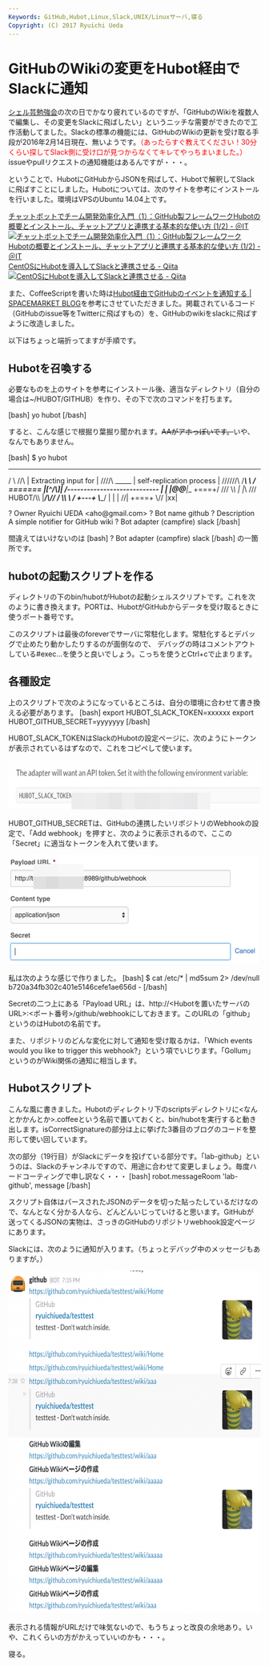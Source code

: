 ```yaml
---
Keywords: GitHub,Hubot,Linux,Slack,UNIX/Linuxサーバ,寝る
Copyright: (C) 2017 Ryuichi Ueda
---
```


# GitHubのWikiの変更をHubot経由でSlackに通知
<a href="https://blog.ueda.asia/?p=7608">シェル芸勉強会</a>の次の日でかなり疲れているのですが、「GitHubのWikiを複数人で編集し、その変更をSlackに飛ばしたい」というニッチな需要ができたので工作活動してました。Slackの標準の機能には、GitHubのWikiの更新を受け取る手段が2016年2月14日現在、無いようです。<span style="color:red">（あったらすぐ教えてください！30分くらい探してSlack側に受け口が見つからなくてキレてやっちまいました。）</span>issueやpullリクエストの通知機能はあるんですが・・・。


ということで、HubotにGitHubからJSONを飛ばして、Hubotで解釈してSlackに飛ばすことにしました。Hubotについては、次のサイトを参考にインストールを行いました。環境はVPSのUbuntu 14.04上です。


<span class="hatena-bookmark-title"><a href="//www.atmarkit.co.jp/ait/articles/1408/20/news035.html">チャットボットでチーム開発効率化入門（1）：GitHub製フレームワークHubotの概要とインストール、チャットアプリと連携する基本的な使い方 (1/2) - ＠IT</a></span> <span class="hatena-bookmark-users"><a href="//b.hatena.ne.jp/entry/www.atmarkit.co.jp/ait/articles/1408/20/news035.html"><img title="チャットボットでチーム開発効率化入門（1）：GitHub製フレームワークHubotの概要とインストール、チャットアプリと連携する基本的な使い方 (1/2) - ＠IT" alt="チャットボットでチーム開発効率化入門（1）：GitHub製フレームワークHubotの概要とインストール、チャットアプリと連携する基本的な使い方 (1/2) - ＠IT" src="//b.hatena.ne.jp/entry/image/http://www.atmarkit.co.jp/ait/articles/1408/20/news035.html"></a></span>
<span class="hatena-bookmark-title"><a href="//qiita.com/GENM/items/0248433575580c9263b5">CentOSにHubotを導入してSlackと連携させる - Qiita</a></span> <span class="hatena-bookmark-users"><a href="//b.hatena.ne.jp/entry/qiita.com/GENM/items/0248433575580c9263b5"><img title="CentOSにHubotを導入してSlackと連携させる - Qiita" alt="CentOSにHubotを導入してSlackと連携させる - Qiita" src="//b.hatena.ne.jp/entry/image/http://qiita.com/GENM/items/0248433575580c9263b5"></a></span>

また、CoffeeScriptを書いた時は<a href="http://blog.spacemarket.com/code/hubot-github-webhook-1/" target="_blank">Hubot経由でGitHubのイベントを通知する | SPACEMARKET BLOG</a>を参考にさせていただきました。掲載されているコード（GitHubのissue等をTwitterに飛ばすもの）を、GitHubのwikiをslackに飛ばすように改造しました。

以下はちょっと端折ってますが手順です。

<h2>Hubotを召喚する</h2>

必要なものを上のサイトを参考にインストール後、適当なディレクトリ（自分の場合は~/HUBOT/GITHUB）を作り、その下で次のコマンドを打ちます。

[bash]
yo hubot
[/bash]

すると、こんな感じで根掘り葉掘り聞かれます。<del>AAがアホっぽいです。</del>いや、なんでもありません。

[bash]
$ yo hubot
 _____________________________ 
 / \\ 
 //\\ | Extracting input for |
 ////\\ _____ | self-replication process |
 //////\\ /_____\\ \\ / 
 ======= |[^_/\\_]| /---------------------------- 
 | | _|___\@\@__|__ 
 +===+/ /// \\_\\ 
 | |_\\ /// HUBOT/\\\\ 
 |___/\\// / \\\\ 
 \\ / +---+ 
 \\____/ | | 
 | //| +===+ 
 \\// |xx| 

? Owner Ryuichi UEDA &lt;aho\@gmail.com&gt;
? Bot name github
? Description A simple notifier for GitHub wiki
? Bot adapter (campfire) slack
[/bash]

間違えてはいけないのは
[bash]
? Bot adapter (campfire) slack
[/bash]
の一箇所です。


<h2>hubotの起動スクリプトを作る</h2>

ディレクトリの下のbin/hubotがHubotの起動シェルスクリプトです。これを次のように書き換えます。PORTは、HubotがGitHubからデータを受け取るときに使うポート番号です。

<script src="https://gist.github.com/ryuichiueda/5faff08a5d3303891f46.js"></script>

このスクリプトは最後のforeverでサーバに常駐化します。常駐化するとデバッグで止めたり動かしたりするのが面倒なので、
デバッグの時はコメントアウトしている#exec...を使うと良いでしょう。こっちを使うとCtrl+cで止まります。

<h2>各種設定</h2>

上のスクリプトで次のようになっているところは、自分の環境に合わせて書き換える必要があります。
[bash]
export HUBOT_SLACK_TOKEN=xxxxxx
export HUBOT_GITHUB_SECRET=yyyyyyy
[/bash]

HUBOT_SLACK_TOKENはSlackのHubotの設定ページに、次のようにトークンが表示されているはずなので、これをコピペして使います。

<a href="1455450034.jpg" rel="attachment wp-att-7684"><img src="1455450034-1024x154.jpg" alt="1455450034" width="660" height="99" class="aligncenter size-large wp-image-7684" /></a>

HUBOT_GITHUB_SECRETは、GitHubの連携したいリポジトリのWebhookの設定で、「Add webhook」を押すと、次のように表示されるので、ここの「Secret」に適当なトークンを入れて使います。

<a href="1455450001.jpg" rel="attachment wp-att-7686"><img src="1455450001.jpg" alt="1455450001" width="501" height="218" class="aligncenter size-full wp-image-7686" /></a>

私は次のような感じで作りました。
[bash]
$ cat /etc/* | md5sum 2&gt; /dev/null
b720a34fb302c401e5146cefe1ae656d -
[/bash]

Secretの二つ上にある「Payload URL」は、http://<Hubotを置いたサーバのURL>:<ポート番号>/github/webhookにしておきます。このURLの「github」というのはHubotの名前です。

また、リポジトリのどんな変化に対して通知を受け取るかは、「Which events would you like to trigger this webhook?」という項でいじります。「Gollum」というのがWiki関係の通知に相当します。

<h2>Hubotスクリプト</h2>

こんな風に書きました。Hubotのディレクトリ下のscriptsディレクトリに<なんとかかんとか>.coffeeという名前で置いておくと、bin/hubotを実行すると動き出します。isCorrectSignatureの部分は上に挙げた3番目のブログのコードを整形して使い回しています。

<script src="https://gist.github.com/ryuichiueda/f7ae2b58c3f6b788dd87.js"></script>

次の部分（19行目）がSlackにデータを投げている部分です。「lab-github」というのは、Slackのチャンネルですので、用途に合わせて変更しましょう。毎度ハードコーティングで申し訳なく・・・
[bash]
robot.messageRoom 'lab-github', message
[/bash]

スクリプト自体はパースされたJSONのデータを切った貼ったしているだけなので、なんとなく分かる人なら、どんどんいじっていけると思います。GitHubが送ってくるJSONの実物は、さっきのGitHubのリポジトリwebhook設定ページにあります。

Slackには、次のように通知が入ります。（ちょっとデバッグ中のメッセージもありますが。）

<a href="6022985d8728790ade577496a6c74b0d.png" rel="attachment wp-att-7702"><img src="6022985d8728790ade577496a6c74b0d-988x1024.png" alt="スクリーンショット 2016-02-14 21.44.46" width="660" height="684" class="aligncenter size-large wp-image-7702" /></a>

表示される情報がURLだけで味気ないので、もうちょっと改良の余地あり。いや、これくらいの方がかえっていいのかも・・・。


寝る。

